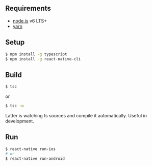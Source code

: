 ## Requirements

- [node.js](https://nodejs.org/ja/) v6 LTS+
- [yarn](https://yarnpkg.com/)

## Setup

```sh
$ npm install -g typescript
$ npm install -g react-native-cli
```

## Build

```sh
$ tsc
```

or

```sh
$ tsc -w
```

Latter is watching ts sources and compile it automatically. Useful in development.

## Run

```sh
$ react-native run-ios
# or
$ react-native run-android
```
